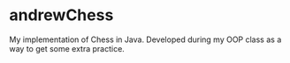 # andrewChess
My implementation of Chess in Java. Developed during my OOP class as a way to get some extra practice.
